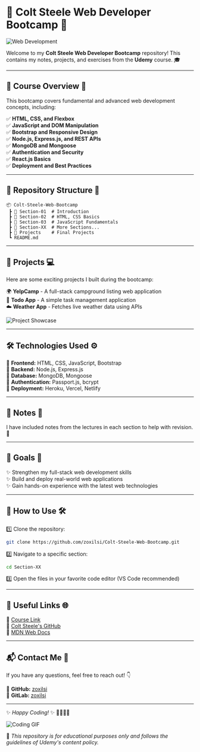 # 🌟 Colt Steele Web Developer Bootcamp 🚀

![Web Development](https://media.giphy.com/media/qgQUggAC3Pfv687qPC/giphy.gif)

Welcome to my **Colt Steele Web Developer Bootcamp** repository! This contains my notes, projects, and exercises from the **Udemy** course. 🎓

---

## 📌 Course Overview 🎯

This bootcamp covers fundamental and advanced web development concepts, including:

✅ **HTML, CSS, and Flexbox**  
✅ **JavaScript and DOM Manipulation**  
✅ **Bootstrap and Responsive Design**  
✅ **Node.js, Express.js, and REST APIs**  
✅ **MongoDB and Mongoose**  
✅ **Authentication and Security**  
✅ **React.js Basics**  
✅ **Deployment and Best Practices**  

---

## 📂 Repository Structure 📁

```
📦 Colt-Steele-Web-Bootcamp
 ┣ 📂 Section-01  # Introduction
 ┣ 📂 Section-02  # HTML, CSS Basics
 ┣ 📂 Section-03  # JavaScript Fundamentals
 ┣ 📂 Section-XX  # More Sections...
 ┣ 📂 Projects    # Final Projects
 ┗ README.md
```

---

## 🚀 Projects 💻

Here are some exciting projects I built during the bootcamp:

🌍 **YelpCamp** - A full-stack campground listing web application  
📝 **Todo App** - A simple task management application  
☁️ **Weather App** - Fetches live weather data using APIs  

![Project Showcase](https://media.giphy.com/media/ZVik7pBtu9dNS/giphy.gif)

---

## 🛠️ Technologies Used ⚙️

🔹 **Frontend:** HTML, CSS, JavaScript, Bootstrap  
🔹 **Backend:** Node.js, Express.js  
🔹 **Database:** MongoDB, Mongoose  
🔹 **Authentication:** Passport.js, bcrypt  
🔹 **Deployment:** Heroku, Vercel, Netlify  

---

## 📜 Notes 📝

I have included notes from the lectures in each section to help with revision. 📖

---

## 🎯 Goals 🎯

✨ Strengthen my full-stack web development skills  
✨ Build and deploy real-world web applications  
✨ Gain hands-on experience with the latest web technologies  

---

## 📌 How to Use 🛠️

1️⃣ Clone the repository:
   ```sh
   git clone https://github.com/zoxilsi/Colt-Steele-Web-Bootcamp.git
   ```
2️⃣ Navigate to a specific section:
   ```sh
   cd Section-XX
   ```
3️⃣ Open the files in your favorite code editor (VS Code recommended)

---

## 🔗 Useful Links 🌐

📌 [Course Link](https://www.udemy.com/course/the-web-developer-bootcamp/)  
📌 [Colt Steele's GitHub](https://github.com/Colt)  
📌 [MDN Web Docs](https://developer.mozilla.org/)  

---

## 📬 Contact Me 📧

If you have any questions, feel free to reach out! 👇

🔗 **GitHub:** [zoxilsi](https://github.com/zoxilsi)  
🔗 **GitLab:** [zoxilsi](https://gitlab.com/zoxilsi)  

---

✨ *Happy Coding!* ✨ 👨‍💻👩‍💻

![Coding GIF](https://media.giphy.com/media/du3J3cXyzhj75IOgvA/giphy.gif)

📝 *This repository is for educational purposes only and follows the guidelines of Udemy's content policy.*
